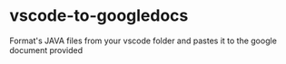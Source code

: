 # vscode-to-googledocs
Format's JAVA files from your vscode folder and pastes it to the google document provided
